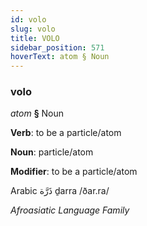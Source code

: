 ```yaml
---
id: volo
slug: volo
title: VOLO
sidebar_position: 571
hoverText: atom § Noun
---
```


### volo

*atom* **§** Noun

**Verb**: to be a particle/atom

**Noun**: particle/atom

**Modifier**: to be a particle/atom

Arabic ذَرَّة ḏarra /ðar.ra/

*Afroasiatic Language Family*